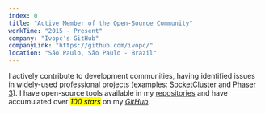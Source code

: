 ```yaml
---
index: 0
title: "Active Member of the Open-Source Community"
workTime: "2015 - Present"
company: "Ivopc's GitHub"
companyLink: "https://github.com/ivopc/"
location: "São Paulo, São Paulo - Brazil"
---
```

I actively contribute to development communities, having identified issues in widely-used professional projects (examples: <a href="https://github.com/SocketCluster/socketcluster/issues/227" target="_blank">SocketCluster</a> and <a href="https://github.com/phaserjs/phaser/issues/4689" target="_blank">Phaser 3</a>). I have open-source tools available in my <a href="https://github.com/ivopc?tab=repositories" target="_blank">repositories</a> and have accumulated over <i><mark>100 stars</i></mark></i> on my <i><a href="https://github.com/ivopc/" target="_blank">GitHub</a></i>.
<!--<iframe class="projects-sub-center" src="https://github-readme-stats.vercel.app/api?username=ivopc&show_icons=true&theme=dark&count_private=true&hide=contribs"></iframe>-->